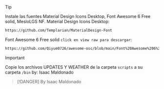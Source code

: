 > [!TIP]
> Instale las fuentes Material Design Icons Desktop,
> Font Awesome 6 Free solid,
> MesloLGS NF.
Material Design Icons Desktop:
```sh
https://github.com/Templarian/MaterialDesign-Font
```
Font Awesome 6 Free solid `click en view raw para descargar`:
```sh
https://github.com/Qiyue0726/awesome-osc/blob/main/Font%20Awesome%206%20Free-Solid-900.otf
```
> [!IMPORTANT]
> Copie los archivos UPDATES Y WEATHER de la carpeta `scripts` a su carpeta `/bin`
by: Isaac Maldonado

> [!DANGER]
> By Isaac Maldonado
